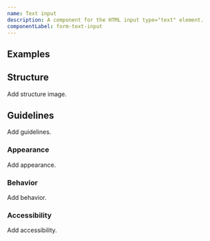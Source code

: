 ```yaml
---
name: Text input
description: A component for the HTML input type="text" element.
componentLabel: form-text-input
---
```


## Examples

<story-viewer story-name="base-form-form-input--default" title="Text input"></story-viewer>

## Structure

<todo>Add structure image.</todo>

## Guidelines

<todo>Add guidelines.</todo>

### Appearance

<todo>Add appearance.</todo>

### Behavior

<todo>Add behavior.</todo>

### Accessibility

<todo>Add accessibility.</todo>
